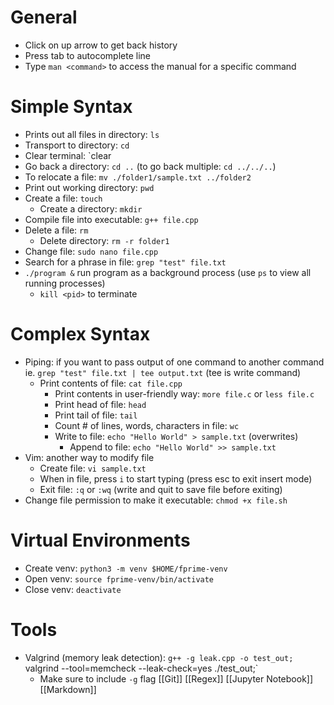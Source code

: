# General 
- Click on up arrow to get back history
- Press tab to autocomplete line
- Type `man <command>` to access the manual for a specific command
# Simple Syntax 
- Prints out all files in directory: `ls`
- Transport to directory: `cd`
- Clear terminal: `clear
- Go back a directory: `cd ..` (to go back multiple: `cd ../../..`)
- To relocate a file: `mv ./folder1/sample.txt ../folder2`
- Print out working directory: `pwd`
- Create a file: `touch`
	- Create a directory: `mkdir`
- Compile file into executable: `g++ file.cpp`
- Delete a file: `rm`
	- Delete directory: `rm -r folder1`
- Change file: `sudo nano file.cpp`
- Search for a phrase in file: `grep "test" file.txt`
- `./program &` run program as a background process (use `ps` to view all running processes)
	- `kill <pid>` to terminate
# Complex Syntax
- Piping: if you want to pass output of one command to another command ie. `grep "test" file.txt | tee output.txt` (tee is write command)
  - Print contents of file: `cat file.cpp`
	- Print contents in user-friendly way: `more file.c` or `less file.c`
	- Print head of file: `head`
	- Print tail of file: `tail`
	- Count # of lines, words, characters in file: `wc`
	- Write to file: `echo "Hello World" > sample.txt` (overwrites)
		- Append to file: `echo "Hello World" >> sample.txt`
- Vim: another way to modify file
	- Create file: `vi sample.txt`
	- When in file, press `i` to start typing (press esc to exit insert mode)
	- Exit file: `:q` or `:wq` (write and quit to save file before exiting) 
- Change file permission to make it executable: `chmod +x file.sh`
# Virtual Environments
- Create venv: `python3 -m venv $HOME/fprime-venv`
- Open venv: `source fprime-venv/bin/activate`
- Close venv: `deactivate`
# Tools
- Valgrind (memory leak detection): `g++ -g leak.cpp -o test_out; 
	`valgrind --tool=memcheck --leak-check=yes ./test_out;`
	- Make sure to include `-g` flag
[[Git]]
[[Regex]]
[[Jupyter Notebook]]
[[Markdown]]

